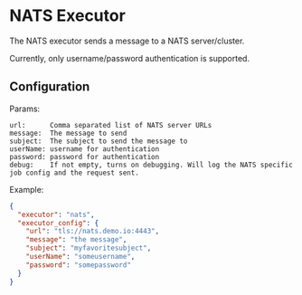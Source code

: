 # NATS Executor

The NATS executor sends a message to a NATS server/cluster.

Currently, only username/password authentication is supported.

## Configuration

Params:

```
url:      Comma separated list of NATS server URLs
message:  The message to send
subject:  The subject to send the message to
userName: username for authentication
password: password for authentication
debug:    If not empty, turns on debugging. Will log the NATS specific job config and the request sent.
```

Example:

```json
{
  "executor": "nats",
  "executor_config": {
    "url": "tls://nats.demo.io:4443",
    "message": "the message",
    "subject": "myfavoritesubject",
    "userName": "someusername",
    "password": "somepassword"
  }
}
```
